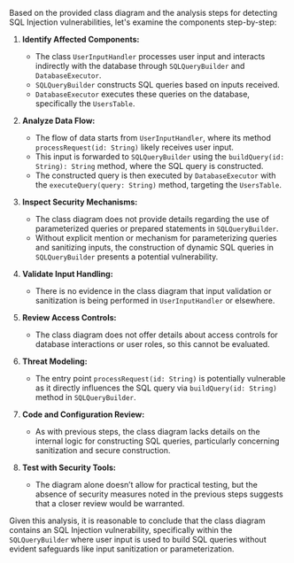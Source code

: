 Based on the provided class diagram and the analysis steps for detecting SQL Injection vulnerabilities, let's examine the components step-by-step:

1. **Identify Affected Components:** 
   - The class `UserInputHandler` processes user input and interacts indirectly with the database through `SQLQueryBuilder` and `DatabaseExecutor`.
   - `SQLQueryBuilder` constructs SQL queries based on inputs received.
   - `DatabaseExecutor` executes these queries on the database, specifically the `UsersTable`.

2. **Analyze Data Flow:** 
   - The flow of data starts from `UserInputHandler`, where its method `processRequest(id: String)` likely receives user input.
   - This input is forwarded to `SQLQueryBuilder` using the `buildQuery(id: String): String` method, where the SQL query is constructed.
   - The constructed query is then executed by `DatabaseExecutor` with the `executeQuery(query: String)` method, targeting the `UsersTable`.

3. **Inspect Security Mechanisms:**
   - The class diagram does not provide details regarding the use of parameterized queries or prepared statements in `SQLQueryBuilder`.
   - Without explicit mention or mechanism for parameterizing queries and sanitizing inputs, the construction of dynamic SQL queries in `SQLQueryBuilder` presents a potential vulnerability.

4. **Validate Input Handling:**
   - There is no evidence in the class diagram that input validation or sanitization is being performed in `UserInputHandler` or elsewhere.

5. **Review Access Controls:**
   - The class diagram does not offer details about access controls for database interactions or user roles, so this cannot be evaluated.

6. **Threat Modeling:**
   - The entry point `processRequest(id: String)` is potentially vulnerable as it directly influences the SQL query via `buildQuery(id: String)` method in `SQLQueryBuilder`.

7. **Code and Configuration Review:**
   - As with previous steps, the class diagram lacks details on the internal logic for constructing SQL queries, particularly concerning sanitization and secure construction.

8. **Test with Security Tools:**
   - The diagram alone doesn’t allow for practical testing, but the absence of security measures noted in the previous steps suggests that a closer review would be warranted.

Given this analysis, it is reasonable to conclude that the class diagram contains an SQL Injection vulnerability, specifically within the `SQLQueryBuilder` where user input is used to build SQL queries without evident safeguards like input sanitization or parameterization.